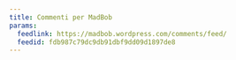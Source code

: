 ```yaml
---
title: Commenti per MadBob
params:
  feedlink: https://madbob.wordpress.com/comments/feed/
  feedid: fdb987c79dc9db91dbf9dd09d1897de8
---
```

